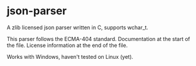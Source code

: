 # json-parser
A zlib licensed json parser written in C, supports wchar_t.

This parser follows the ECMA-404 standard.
Documentation at the start of the file.
License information at the end of the file.

Works with Windows, haven't tested on Linux (yet).
